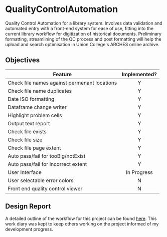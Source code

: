 # QualityControlAutomation
Quality Control Automation for a library system. Involves data validation and automated entry with a front-end system for ease of use, fitting into the current library workflow for digitization of historical documents. Preliminary formatting, streamlining of the QC process and post formatting will help the upload and search optimisation in Union College's ARCHES online archive.

## Objectives
|Feature|Implemented?|
|--------|:--------:|
|Check file names against permenant locations|Y|
|Check file name duplicates|Y|
|Date ISO formatting|Y|
|Dataframe change writer|Y|
|Highlight problem cells|Y|
|Output text report|Y|
|Check file exists|Y|
|Check file size|Y|
|Check file page extent|Y|
|Auto pass/fail for tooBig/notExist|Y|
|Auto pass/fail for incorrect extent|Y|
|User Interface|In Progress|
|User selectable error colors|N|
|Front end quality control viewer|N|

## Design Report
A detailed outline of the workflow for this project can be found [here](DesignReport.md). This work diary was kept to keep others working on the project informed of my development progress.
